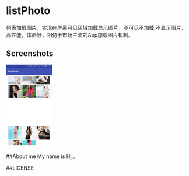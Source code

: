 # listPhoto
列表加载图片，实现在屏幕可见区域加载显示图片，不可见不加载,不显示图片，高性能，体验好，相仿于市场主流的App加载图片机制。

## Screenshots
<img src="screenshots/1.png" width="25%" />



##About me
My name is Hjj。

##LICENSE





